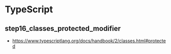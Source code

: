 # TypeScript

## step16_classes_protected_modifier

- https://www.typescriptlang.org/docs/handbook/2/classes.html#protected
